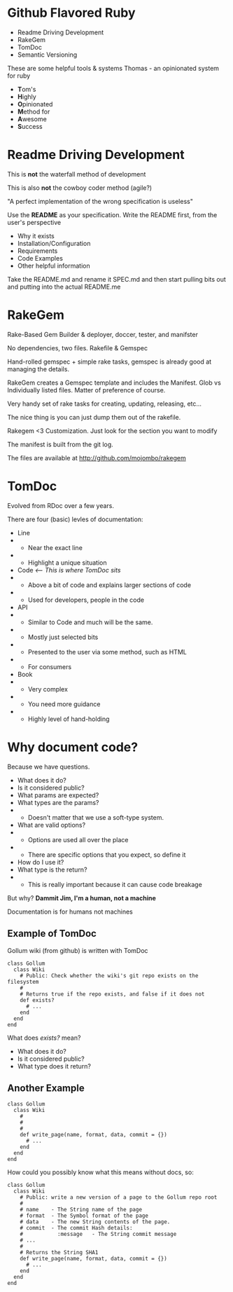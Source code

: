 # Github Flavored Ruby
* Readme Driving Development
* RakeGem
* TomDoc
* Semantic Versioning

These are some helpful tools & systems
Thomas - an opinionated system for ruby

* **T**om's
* **H**ighly
* **O**pinionated
* **M**ethod for
* **A**wesome
* **S**uccess

# Readme Driving Development

This is **not** the waterfall method of development

This is also **not** the cowboy coder method (agile?)

"A perfect implementation of the wrong specification is useless"

Use the **README** as your specification. Write the README first, from the user's perspective

* Why it exists
* Installation/Configuration
* Requirements
* Code Examples
* Other helpful information

Take the README.md and rename it SPEC.md and then start pulling bits out and putting into the actual README.me

# RakeGem

Rake-Based Gem Builder & deployer, doccer, tester, and manifster

No dependencies, two files. Rakefile & Gemspec

Hand-rolled gemspec + simple rake tasks, gemspec is already good at managing the details.

RakeGem creates a Gemspec template and includes the Manifest. Glob vs Individually listed files. Matter of preference of course.

Very handy set of rake tasks for creating, updating, releasing, etc...

The nice thing is you can just dump them out of the rakefile. 

Rakegem <3 Customization. Just look for the section you want to modify

The manifest is built from the git log.

The files are available at http://github.com/mojombo/rakegem

# TomDoc

Evolved from RDoc over a few years. 

There are four (basic) levles of documentation:

* Line
* * Near the exact line
* * Highlight a unique situation
* Code _<-- This is where TomDoc sits_
* * Above a bit of code and explains larger sections of code
* * Used for developers, people in the code
* API
* * Similar to Code and much will be the same.
* * Mostly just selected bits
* * Presented to the user via some method, such as HTML
* * For consumers
* Book
* * Very complex
* * You need more guidance
* * Highly level of hand-holding

# Why document code?

Because we have questions.

* What does it do?
* Is it considered public?
* What params are expected?
* What types are the params?
* * Doesn't matter that we use a soft-type system.
* What are valid options?
* * Options are used all over the place
* * There are specific options that you expect, so define it
* How do I use it?
* What type is the return?
* * This is really important because it can cause code breakage

But why? **Dammit Jim, I'm a human, not a machine**

Documentation is for humans not machines

## Example of TomDoc

Gollum wiki (from github) is written with TomDoc

    class Gollum
      class Wiki
        # Public: Check whether the wiki's git repo exists on the filesystem
        #
        # Returns true if the repo exists, and false if it does not
        def exists?
          # ...
        end
      end
    end

What does _exists?_ mean?

* What does it do?
* Is it considered public?
* What type does it return?

## Another Example

    class Gollum
      class Wiki
        # 
        #
        # 
        def write_page(name, format, data, commit = {})
          # ...
        end
      end
    end

How could you possibly know what this means without docs, so:

    class Gollum
      class Wiki
        # Public: write a new version of a page to the Gollum repo root
        #
        # name    - The String name of the page
        # format  - The Symbol format of the page
        # data    - The new String contents of the page.
        # commit  - The commit Hash details:
        #           :message   - The String commit message
        # ...
        #
        # Returns the String SHA1
        def write_page(name, format, data, commit = {})
          # ...
        end
      end
    end